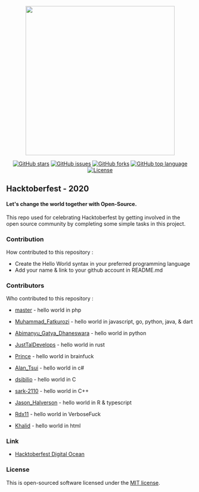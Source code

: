<p align="center"><a href="https://digitalocean.com" target="_blank"><img src="https://github.com/digitalocean/hacktoberfest/blob/master/app/assets/images/HF-full-logo.svg" width="400"></a></p>

<p align="center">
  <a href="https://github.com/code2id/Hacktoberfest-2020/stargazers"><img alt="GitHub stars" src="https://img.shields.io/github/stars/code2id/Hacktoberfest-2020"></a>
    <a href="https://github.com/code2id/Hacktoberfest-2020/pulls"><img alt="GitHub issues" src="https://img.shields.io/github/issues-pr/code2id/Hacktoberfest-2020"></a>
    <a href="https://github.com/code2id/Hacktoberfest-2020/network"><img alt="GitHub forks" src="https://img.shields.io/github/forks/code2id/Hacktoberfest-2020"></a>
  <a href="https://github.com/code2id/Hacktoberfest-2020/graphs/contributors"><img alt="GitHub top language"src="https://img.shields.io/github/contributors/code2id/Hacktoberfest-2020"></a>
<a href="https://opensource.org/licenses/MIT"><img src="https://img.shields.io/badge/License-MIT-yellow.svg" alt="License"></a>
</p>


## Hacktoberfest - 2020

#### Let's change the world together with Open-Source.
This repo used for celebrating Hacktoberfest by getting involved in the open source community by completing some simple tasks in this project.

### Contribution
How contributed to this repository :
  - Create the Hello World syntax in your preferred programming language
  - Add your name & link to your github account in README.md

### Contributors
Who contributed to this repository :
* [master] - hello world in php
* [Muhammad_Fatkurozi] - hello world in javascript, go, python, java, & dart
* [Abimanyu_Gatya_Dhaneswara] - hello world in python
* [JustTalDevelops] - hello world in rust
* [Prince] - hello world in brainfuck
* [Alan_Tsui] - hello world in c#
* [dsibilio] - hello world in C
* [sark-2110] - hello world in C++
* [Jason_Halverson] - hello world in R & typescript
* [Rdx11] - hello world in VerboseFuck
* [Khalid] - hello world in html 

  [master]: <https://github.com/codeind>
  [Muhammad_Fatkurozi]: <https://github.com/ibnumardini>
  [Abimanyu_Gatya_Dhaneswara]: <https://github.com/geekbim>
  [Prince]: <https://github.com/PrinceSharzeel>
  [Alan_Tsui]: <https://github.com/kingal1337>
  [dsibilio]: <https://github.com/dsibilio>
  [sark-2110]: <https://github.com/sark-2110>
  [Rdx11]: <https://github.com/Rdx11>
  [Jason_Halverson]: <https://github.com/Halverson-Jason>
  [JustTalDevelops]: <https://github.com/JustTalDevelops>
  [Khalid]: <https://github.com/khalidjambi>

### Link

- [Hacktoberfest Digital Ocean](https://hacktoberfest.digitalocean.com/)

### License
This is open-sourced software licensed under the [MIT license](https://opensource.org/licenses/MIT).
